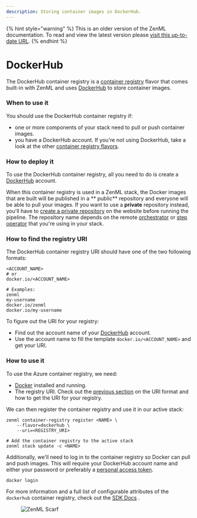 ```yaml
---
description: Storing container images in DockerHub.
---
```


{% hint style="warning" %}
This is an older version of the ZenML documentation. To read and view the latest version please [visit this up-to-date URL](https://docs.zenml.io).
{% endhint %}


# DockerHub

The DockerHub container registry is a [container registry](./container-registries.md) flavor that comes built-in with ZenML and uses [DockerHub](https://hub.docker.com/) to store container images.

### When to use it

You should use the DockerHub container registry if:

* one or more components of your stack need to pull or push container images.
* you have a DockerHub account. If you're not using DockerHub, take a look at the other [container registry flavors](./container-registries.md#container-registry-flavors).

### How to deploy it

To use the DockerHub container registry, all you need to do is create a [DockerHub](https://hub.docker.com/) account.

When this container registry is used in a ZenML stack, the Docker images that are built will be published in a \*\* public\*\* repository and everyone will be able to pull your images. If you want to use a **private** repository instead, you'll have to [create a private repository](https://docs.docker.com/docker-hub/repos/#creating-repositories) on the website before running the pipeline. The repository name depends on the remote [orchestrator](../orchestrators/orchestrators.md) or [step operator](../step-operators/step-operators.md) that you're using in your stack.

### How to find the registry URI

The DockerHub container registry URI should have one of the two following formats:

```shell
<ACCOUNT_NAME>
# or
docker.io/<ACCOUNT_NAME>

# Examples:
zenml
my-username
docker.io/zenml
docker.io/my-username
```

To figure out the URI for your registry:

* Find out the account name of your [DockerHub](https://hub.docker.com/) account.
* Use the account name to fill the template `docker.io/<ACCOUNT_NAME>` and get your URI.

### How to use it

To use the Azure container registry, we need:

* [Docker](https://www.docker.com) installed and running.
* The registry URI. Check out the [previous section](dockerhub.md#how-to-find-the-registry-uri) on the URI format and how to get the URI for your registry.

We can then register the container registry and use it in our active stack:

```shell
zenml container-registry register <NAME> \
    --flavor=dockerhub \
    --uri=<REGISTRY_URI>

# Add the container registry to the active stack
zenml stack update -c <NAME>
```

Additionally, we'll need to log in to the container registry so Docker can pull and push images. This will require your DockerHub account name and either your password or preferably a [personal access token](https://docs.docker.com/docker-hub/access-tokens/).

```shell
docker login
```

For more information and a full list of configurable attributes of the `dockerhub` container registry, check out the [SDK Docs](https://apidocs.zenml.io/latest/core\_code\_docs/core-container\_registries/#zenml.container\_registries.dockerhub\_container\_registry.DockerHubContainerRegistry) .

<figure><img src="https://static.scarf.sh/a.png?x-pxid=f0b4f458-0a54-4fcd-aa95-d5ee424815bc" alt="ZenML Scarf"><figcaption></figcaption></figure>

